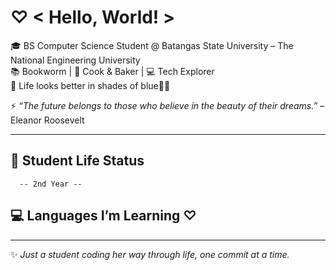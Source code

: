 # ♡ < Hello, World! >

🎓 BS Computer Science Student @ Batangas State University – The National Engineering University  
📚 Bookworm | 🍪 Cook & Baker | 💻 Tech Explorer  
💙 Life looks better in shades of blue🌊✨  

⚡ *“The future belongs to those who believe in the beauty of their dreams.”* – Eleanor Roosevelt  

---

## 📖 Student Life Status
      -- 2nd Year --

## 💻 Languages I’m Learning ♡ 

---

✨ *Just a student coding her way through life, one commit at a time.*  
